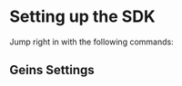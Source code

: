 # Setting up the SDK

Jump right in with the following commands:

## Geins Settings

<GeinsToggle :show-content="true">
    <template #trigger>
        <GeinsStatus />
    </template>
    <GeinsSettingsForm />
</GeinsToggle>

